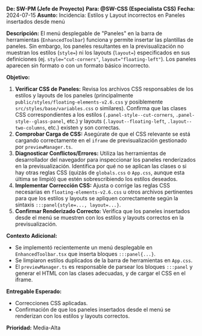**De: SW-PM (Jefe de Proyecto)**
**Para: @SW-CSS (Especialista CSS)**
**Fecha:** 2024-07-15
**Asunto:** Incidencia: Estilos y Layout incorrectos en Paneles insertados desde menú

**Descripción:**
El menú desplegable de "Paneles" en la barra de herramientas (`EnhancedToolbar`) funciona y permite insertar las plantillas de paneles. Sin embargo, los paneles resultantes en la previsualización no muestran los estilos (`style=`) ni los layouts (`layout=`) especificados en sus definiciones (ej. `style="cut-corners"`, `layout="floating-left"`). Los paneles aparecen sin formato o con un formato básico incorrecto.

**Objetivo:**
1.  **Verificar CSS de Paneles:** Revisa los archivos CSS responsables de los estilos y layouts de los paneles (principalmente `public/styles/floating-elements-v2.6.css` y posiblemente `src/styles/base/variables.css` o similares). Confirma que las clases CSS correspondientes a los estilos (`.panel-style--cut-corners`, `.panel-style--glass-panel`, etc.) y layouts (`.layout--floating-left`, `.layout--two-columns`, etc.) existen y son correctas.
2.  **Comprobar Carga de CSS:** Asegúrate de que el CSS relevante se está cargando correctamente en el `iframe` de previsualización gestionado por `previewManager.ts`.
3.  **Diagnosticar Conflictos/Errores:** Utiliza las herramientas de desarrollador del navegador para inspeccionar los paneles renderizados en la previsualización. Identifica por qué no se aplican las clases o si hay otras reglas CSS (quizás de `globals.css` o `App.css`, aunque esta última se limpió) que estén sobrescribiendo los estilos deseados.
4.  **Implementar Corrección CSS:** Ajusta o corrige las reglas CSS necesarias en `floating-elements-v2.6.css` u otros archivos pertinentes para que los estilos y layouts se apliquen correctamente según la sintaxis `:::panel{style=..., layout=...}`.
5.  **Confirmar Renderizado Correcto:** Verifica que los paneles insertados desde el menú se muestren con los estilos y layouts correctos en la previsualización.

**Contexto Adicional:**
- Se implementó recientemente un menú desplegable en `EnhancedToolbar.tsx` que inserta bloques `:::panel{...}`.
- Se limpiaron estilos duplicados de la barra de herramientas en `App.css`.
- El `previewManager.ts` es responsable de parsear los bloques `:::panel` y generar el HTML con las clases adecuadas, y de cargar el CSS en el iframe.

**Entregable Esperado:**
- Correcciones CSS aplicadas.
- Confirmación de que los paneles insertados desde el menú se renderizan con los estilos y layouts correctos.

**Prioridad:** Media-Alta 
